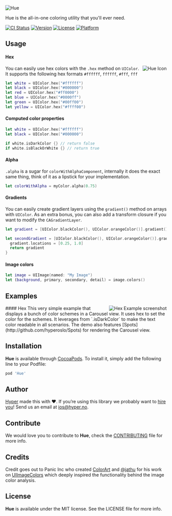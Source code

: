 ![Hue](https://github.com/hyperoslo/Hue/blob/master/Images/cover.png)

Hue is the all-in-one coloring utility that you'll ever need.

[![CI Status](http://img.shields.io/travis/hyperoslo/Hue.svg?style=flat)](https://travis-ci.org/hyperoslo/Hue)
[![Version](https://img.shields.io/cocoapods/v/Hue.svg?style=flat)](http://cocoadocs.org/docsets/Hue)
[![License](https://img.shields.io/cocoapods/l/Hue.svg?style=flat)](http://cocoadocs.org/docsets/Hue)
[![Platform](https://img.shields.io/cocoapods/p/Hue.svg?style=flat)](http://cocoadocs.org/docsets/Hue)

## Usage

#### Hex
<img src="https://raw.githubusercontent.com/hyperoslo/Hue/master/Images/icon_v3.png" alt="Hue Icon" align="right" />You can easily use hex colors with the `.hex` method on `UIColor`. It supports the following hex formats `#ffffff`, `ffffff`, `#fff`, `fff`
```swift
let white = UIColor.hex("#ffffff")
let black = UIColor.hex("#000000")
let red = UIColor.hex("#ff0000")
let blue = UIColor.hex("#0000ff")
let green = UIColor.hex("#00ff00")
let yellow = UIColor.hex("#ffff00")
```

#### Computed color properties
```swift
let white = UIColor.hex("#ffffff")
let black = UIColor.hex("#000000")

if white.isDarkColor {} // return false
if white.isBlackOrWhite {} // return true
```

#### Alpha
`.alpha` is a sugar for `colorWithAlphaComponent`, internally it does the exact same thing, think of it as a
lipstick for your implementation.
```swift
let colorWithAlpha = myColor.alpha(0.75)
```

#### Gradients
You can easily create gradient layers using the `gradient()` method on arrays with `UIColor`.
As an extra bonus, you can also add a transform closure if you want to modify the `CAGradientLayer`.

```swift
let gradient = [UIColor.blackColor(), UIColor.orangeColor()].gradient()

let secondGradient = [UIColor.blackColor(), UIColor.orangeColor()].gradient { gradient in
  gradient.locations = [0.25, 1.0]
  return gradient
}
```

#### Image colors
```swift
let image = UIImage(named: "My Image")
let (background, primary, secondary, detail) = image.colors()
```

## Examples
<img src="https://raw.githubusercontent.com/hyperoslo/Hue/master/Images/hex-screenshot.png" alt="Hex Example screenshot" align="right" />
#### Hex
This very simple example that displays a bunch of color schemes in a Carousel view. It uses hex to set the color for the schemes. It leverages from `.isDarkColor` to make the text color readable in all scenarios. The demo also features [Spots](http://github.com/hyperoslo/Spots) for rendering the Carousel view.


## Installation

**Hue** is available through [CocoaPods](http://cocoapods.org). To install
it, simply add the following line to your Podfile:

```ruby
pod 'Hue'
```

## Author

[Hyper](http://hyper.no) made this with ❤️. If you’re using this library we probably want to [hire you](https://github.com/hyperoslo/iOS-playbook/blob/master/HYPER_RECIPES.md)! Send us an email at ios@hyper.no.

## Contribute

We would love you to contribute to **Hue**, check the [CONTRIBUTING](https://github.com/hyperoslo/Hue/blob/master/CONTRIBUTING.md) file for more info.

## Credits

Credit goes out to Panic Inc who created [ColorArt](https://github.com/panicinc/ColorArt) and [@jathu](https://github.com/jathu) for his work on [UIImageColors](https://github.com/jathu/UIImageColors) which deeply inspired the functionality behind the image color analysis.

## License

**Hue** is available under the MIT license. See the LICENSE file for more info.

